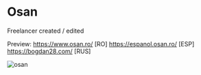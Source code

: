 # Osan

Freelancer created / edited

Preview: 
https://www.osan.ro/ [RO]
https://espanol.osan.ro/ [ESP]
https://bogdan28.com/ [RUS]

![osan](https://user-images.githubusercontent.com/76398380/153771904-5cbc1bdf-f410-4885-a257-9e4a161602c0.png)
